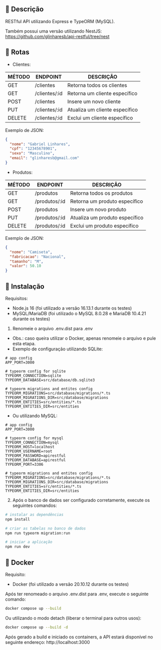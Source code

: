 ## :book: Descrição

RESTful API utilizando Express e TypeORM (MySQL).

Também possui uma versão utilizando NestJS: https://github.com/glinharesb/api-restful/tree/nest

## :open_file_folder: Rotas

- Clientes:

| MÉTODO | ENDPOINT| DESCRIÇÃO|
|-|-|-|
| GET| /clientes| Retorna todos os clientes|
| GET| /clientes/:id| Retorna um cliente específico|
|POST|/clientes|Insere um novo cliente|
|PUT|/clientes/:id|Atualiza um cliente específico|
|DELETE|/clientes/:id|Exclui um cliente específico

Exemplo de JSON:
```json
{
  "nome": "Gabriel Linhares",
  "cpf": "12345678901",
  "sexo": "Masculino",
  "email": "glinharesb@gmail.com"
}
```

- Produtos:

| MÉTODO | ENDPOINT| DESCRIÇÃO|
|-|-|-|
| GET| /produtos| Retorna todos os produtos|
| GET| /produtos/:id| Retorna um produto específico|
|POST|/produtos|Insere um novo produto|
|PUT|/produtos/:id|Atualiza um produto específico|
|DELETE|/produtos/:id|Exclui um produto específico

Exemplo de JSON:
```json
{
  "nome": "Camiseta",
  "fabricacao": "Nacional",
  "tamanho": "M",
  "valor": 50.10
}
```

## :rocket: Instalação 

Requisitos:
- Node.js 16 (foi utilizado a versão 16.13.1 durante os testes)
- MySQL/MariaDB (foi utilizado o MySQL 8.0.28 e MariaDB 10.4.21 durante os testes)

1. Renomeie o arquivo .env.dist para .env
- Obs.: caso queira utilizar o Docker, apenas renomeie o arquivo e pule esta etapa.
- Exemplo de configuração utilizando SQLite:

```
# app config
APP_PORT=3000

# typeorm config for sqlite
TYPEORM_CONNECTION=sqlite
TYPEORM_DATABASE=src/database/db.sqlite3

# typeorm migrations and entites config
TYPEORM_MIGRATIONS=src/database/migrations/*.ts
TYPEORM_MIGRATIONS_DIR=src/database/migrations
TYPEORM_ENTITIES=src/entities/*.ts
TYPEORM_ENTITIES_DIR=src/entities
```

- Ou utilizando MySQL:
```
# app config
APP_PORT=3000

# typeorm config for mysql
TYPEORM_CONNECTION=mysql
TYPEORM_HOST=localhost
TYPEORM_USERNAME=root
TYPEORM_PASSWORD=apirestful
TYPEORM_DATABASE=apirestful
TYPEORM_PORT=3306

# typeorm migrations and entites config
TYPEORM_MIGRATIONS=src/database/migrations/*.ts
TYPEORM_MIGRATIONS_DIR=src/database/migrations
TYPEORM_ENTITIES=src/entities/*.ts
TYPEORM_ENTITIES_DIR=src/entities
```

2. Após o banco de dados ser configurado corretamente, execute os seguintes comandos:

```bash
# instalar as dependências
npm install

# criar as tabelas no banco de dados
npm run typeorm migration:run

# iniciar a aplicação
npm run dev
```

## :whale: Docker

Requisito:
- Docker (foi utilizado a versão 20.10.12 durante os testes)

Após ter renomeado o arquivo .env.dist para .env, execute o seguinte comando:

```bash
docker compose up --build
```

Ou utilizando o modo detach (liberar o terminal para outros usos):


```bash
docker compose up --build -d
```

Após gerado a build e iniciado os containers, a API estará disponível no seguinte endereço: http://localhost:3000
